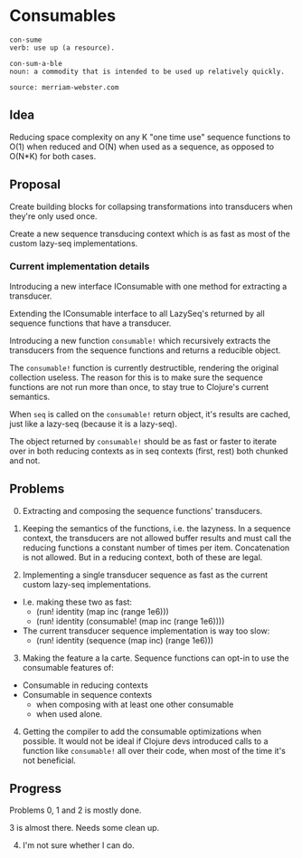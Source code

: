 # Consumables

```
con·sume
verb: use up (a resource).

con·sum·a·ble
noun: a commodity that is intended to be used up relatively quickly.

source: merriam-webster.com
```

## Idea

Reducing space complexity on any K "one time use" sequence functions to O(1) when reduced and O(N) when used as a sequence, as opposed to O(N*K) for both cases.

## Proposal

Create building blocks for collapsing transformations into transducers when they're only used once.

Create a new sequence transducing context which is as fast as most of the custom lazy-seq implementations.

### Current implementation details

Introducing a new interface IConsumable with one method for extracting a transducer.

Extending the IConsumable interface to all LazySeq's returned by all sequence functions that have a transducer.

Introducing a new function `consumable!` which recursively extracts the transducers from the sequence functions and returns a reducible object. 

The `consumable!` function is currently destructible, rendering the original collection useless. The reason for this is to make sure the sequence functions are not run more than once, to stay true to Clojure's current semantics.

When `seq` is called on the `consumable!` return object, it's results are cached, just like a lazy-seq (because it is a lazy-seq).

The object returned by `consumable!` should be as fast or faster to iterate over in both reducing contexts as in seq contexts (first, rest) both chunked and not.

## Problems
0. Extracting and composing the sequence functions' transducers.

1. Keeping the semantics of the functions, i.e. the lazyness. In a sequence context, the transducers are not allowed buffer results and must call the reducing functions a constant number of times per item. Concatenation is not allowed. But in a reducing context, both of these are legal.

2. Implementing a single transducer sequence as fast as the current custom lazy-seq implementations.
  * I.e. making these two as fast:
    - (run! identity (map inc (range 1e6)))
    - (run! identity (consumable! (map inc (range 1e6))))
  * The current transducer sequence implementation is way too slow:
    - (run! identity (sequence (map inc) (range 1e6)))

3. Making the feature a la carte. Sequence functions can opt-in to use the consumable features of:
* Consumable in reducing contexts
* Consumable in sequence contexts
  * when composing with at least one other consumable
  * when used alone.

4. Getting the compiler to add the consumable optimizations when possible. It would not be ideal if Clojure devs introduced calls to a function like `consumable!` all over their code, when most of the time it's not beneficial.


## Progress

Problems 0, 1 and 2 is mostly done.

3 is almost there. Needs some clean up.

4. I'm not sure whether I can do.




